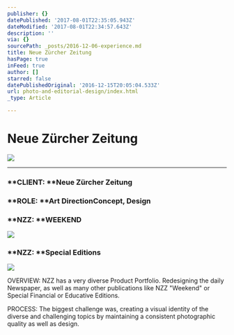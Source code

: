 ```yaml
---
publisher: {}
datePublished: '2017-08-01T22:35:05.943Z'
dateModified: '2017-08-01T22:34:57.643Z'
description: ''
via: {}
sourcePath: _posts/2016-12-06-experience.md
title: Neue Zürcher Zeitung
hasPage: true
inFeed: true
author: []
starred: false
datePublishedOriginal: '2016-12-15T20:05:04.533Z'
url: photo-and-editorial-design/index.html
_type: Article

---
```

# Neue Zürcher Zeitung
![](https://the-grid-user-content.s3-us-west-2.amazonaws.com/9300c4d0-6741-413b-b387-83a2324e9eeb.png)

---

### **CLIENT: **Neue Zürcher Zeitung

### **ROLE: **Art DirectionConcept, Design

### **NZZ: **WEEKEND
![](https://s3-us-west-2.amazonaws.com/the-grid-img/p/050835b8ff21aaea8b658fe544a6bcea7bbe672f.png)

### **NZZ: **Special Editions
![](https://the-grid-user-content.s3-us-west-2.amazonaws.com/7aa4f930-f75e-4e65-89c4-9bc03ed05919.png)

OVERVIEW: NZZ has a very diverse Product Portfolio. Redesigning the daily Newspaper, as well as many other publications like NZZ "Weekend" or Special Financial or Educative Editions.

PROCESS: The biggest challenge was, creating a visual identity of the diverse and challenging topics by maintaining a consistent photographic quality as well as design.